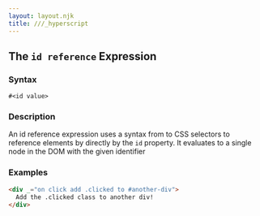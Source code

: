 ```yaml
---
layout: layout.njk
title: ///_hyperscript
---
```


## The `id reference` Expression

### Syntax

```ebnf
#<id value>
```

### Description

An id reference expression uses a syntax from to CSS selectors to reference elements by directly by the `id` property.  It evaluates to a single node in the DOM with the given identifier

### Examples

```html
<div _="on click add .clicked to #another-div">
  Add the .clicked class to another div!
</div>
```
